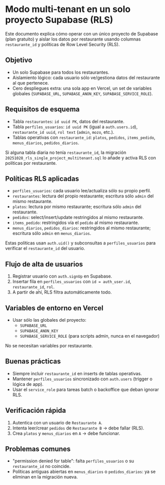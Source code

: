 # Modo multi‑tenant en un solo proyecto Supabase (RLS)

Este documento explica cómo operar con un único proyecto de Supabase (plan gratuito) y aislar los datos por restaurante usando columnas `restaurante_id` y políticas de Row Level Security (RLS).

## Objetivo
- Un solo Supabase para todos los restaurantes.
- Aislamiento lógico: cada usuario sólo ve/gestiona datos del restaurante al que pertenece.
- Cero despliegues extra: una sola app en Vercel, un set de variables globales (`SUPABASE_URL`, `SUPABASE_ANON_KEY`, `SUPABASE_SERVICE_ROLE`).

## Requisitos de esquema
- Tabla `restaurantes`: `id uuid PK`, datos del restaurante.
- Tabla `perfiles_usuarios`: `id uuid PK` (igual a `auth.users.id`), `restaurante_id uuid`, `rol text` (`admin`, `mozo`, etc.).
- Tablas operativas con `restaurante_id`: `platos`, `pedidos`, `items_pedido`, `menus_diarios`, `pedidos_diarios`.

Si alguna tabla diaria no tenía `restaurante_id`, la migración `20251028_rls_single_project_multitenant.sql` lo añade y activa RLS con políticas por restaurante.

## Políticas RLS aplicadas
- `perfiles_usuarios`: cada usuario lee/actualiza sólo su propio perfil.
- `restaurantes`: lectura del propio restaurante; escritura sólo `admin` del mismo restaurante.
- `platos`: lectura por mismo restaurante; escritura sólo `admin` del restaurante.
- `pedidos`: select/insert/update restringidos al mismo restaurante.
- `items_pedido`: restringidos vía el `pedido` al mismo restaurante.
- `menus_diarios`, `pedidos_diarios`: restringidos al mismo restaurante; escritura sólo `admin` en `menus_diarios`.

Estas políticas usan `auth.uid()` y subconsultas a `perfiles_usuarios` para verificar el `restaurante_id` del usuario.

## Flujo de alta de usuarios
1. Registrar usuario con `auth.signUp` en Supabase.
2. Insertar fila en `perfiles_usuarios` con `id = auth_user.id`, `restaurante_id`, `rol`.
3. A partir de ahí, RLS filtra automáticamente todo.

## Variables de entorno en Vercel
- Usar sólo las globales del proyecto:
  - `SUPABASE_URL`
  - `SUPABASE_ANON_KEY`
  - `SUPABASE_SERVICE_ROLE` (para scripts admin, nunca en el navegador)

No se necesitan variables por restaurante.

## Buenas prácticas
- Siempre incluir `restaurante_id` en inserts de tablas operativas.
- Mantener `perfiles_usuarios` sincronizado con `auth.users` (trigger o lógica de app).
- Usar el `service_role` para tareas batch o backoffice que deban ignorar RLS.

## Verificación rápida
1. Autentica con un usuario de `Restaurante A`.
2. Intenta leer/crear `pedidos` de `Restaurante B` → debe fallar (RLS).
3. Crea `platos` y `menus_diarios` en `A` → debe funcionar.

## Problemas comunes
- "permission denied for table": falta `perfiles_usuarios` o su `restaurante_id` no coincide.
- Políticas antiguas abiertas en `menus_diarios` o `pedidos_diarios`: ya se eliminan en la migración nueva.